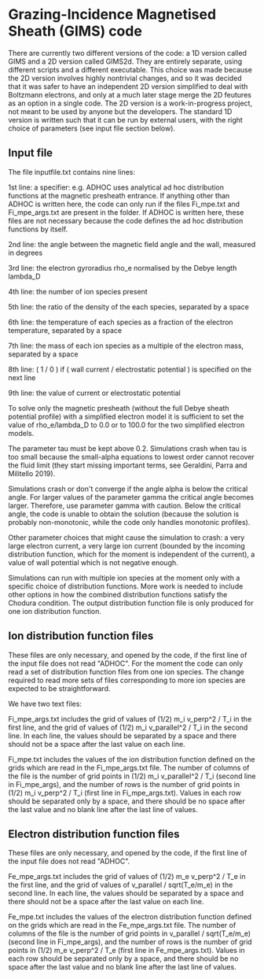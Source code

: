 # Grazing-Incidence Magnetised Sheath (GIMS) code

There are currently two different versions of the code: a 1D version called GIMS and a 2D version called GIMS2d. They are entirely separate, using different scripts and a different executable. This choice was made because the 2D version involves highly nontrivial changes, and so it was decided that it was safer to have an independent 2D version simplified to deal with Boltzmann electrons, and only at a much later stage merge the 2D feutures as an option in a single code. The 2D version is a work-in-progress project, not meant to be used by anyone but the developers. The standard 1D version is written such that it can be run by external users, with the right choice of parameters (see input file section below).


## Input file

The file inputfile.txt contains nine lines:

1st line: a specifier: e.g. ADHOC uses analytical ad hoc distribution functions at the magnetic presheath entrance. If anything other than ADHOC is written here, the code can only run if the files Fi_mpe.txt and Fi_mpe_args.txt are present in the folder. If ADHOC is written here, these files are not necessary because the code defines the ad hoc distribution functions by itself.

2nd line: the angle between the magnetic field angle and the wall, measured in degrees

3rd line: the electron gyroradius rho_e normalised by the Debye length lambda_D

4th line: the number of ion species present

5th line: the ratio of the density of the each species, separated by a space

6th line: the temperature of each species as a fraction of the electron temperature, separated by a space

7th line: the mass of each ion species as a multiple of the electron mass, separated by a space

8th line: ( 1 / 0 ) if ( wall current / electrostatic potential ) is specified on the next line

9th line: the value of current or electrostatic potential

To solve only the magnetic presheath (without the full Debye sheath potential profile) with a simplified electron model it is sufficient to set the value of rho_e/lambda_D to 0.0 or to 100.0 for the two simplified electron models.

The parameter tau must be kept above 0.2. Simulations crash when tau is too small because the small-alpha equations to lowest order cannot recover the fluid limit (they start missing important terms, see Geraldini, Parra and Militello 2019).

Simulations crash or don't converge if the angle alpha is below the critical angle. For larger values of the parameter gamma the critical angle becomes larger. Therefore, use parameter gamma with caution. Below the critical angle, the code is unable to obtain the solution (because the solution is probably non-monotonic, while the code only handles monotonic profiles).

Other parameter choices that might cause the simulation to crash: a very large electron current, a very large ion current (bounded by the incoming distribution function, which for the moment is independent of the current), a value of wall potential which is not negative enough.

Simulations can run with multiple ion species at the moment only with a specific choice of distribution functions. More work is needed to include other options in how the combined distribution functions satisfy the Chodura condition. The output distribution function file is only produced for one ion distribution function.

## Ion distribution function files

These files are only necessary, and opened by the code, if the first line of the input file does not read "ADHOC". For the moment the code can only read a set of distribution function files from one ion species. The change required to read more sets of files corresponding to more ion species are expected to be straightforward.

We have two text files:

Fi_mpe_args.txt includes the grid of values of (1/2) m_i v_perp^2 / T_i in the first line, and the grid of values of (1/2) m_i v_parallel^2 / T_i in the second line. In each line, the values should be separated by a space and there should not be a space after the last value on each line.

Fi_mpe.txt includes the values of the ion distribution function defined on the grids which are read in the Fi_mpe_args.txt file. The number of columns of the file is the number of grid points in (1/2) m_i v_parallel^2 / T_i (second line in Fi_mpe_args), and the number of rows is the number of grid points in (1/2) m_i v_perp^2 / T_i (first line in Fi_mpe_args.txt). Values in each row should be separated only by a space, and there should be no space after the last value and no blank line after the last line of values.

## Electron distribution function files

These files are only necessary, and opened by the code, if the first line of the input file does not read "ADHOC". 

Fe_mpe_args.txt includes the grid of values of (1/2) m_e v_perp^2 / T_e in the first line, and the grid of values of v_parallel / sqrt(T_e/m_e) in the second line. In each line, the values should be separated by a space and there should not be a space after the last value on each line.

Fe_mpe.txt includes the values of the electron distribution function defined on the grids which are read in the Fe_mpe_args.txt file. The number of columns of the file is the number of grid points in v_parallel / sqrt(T_e/m_e) (second line in Fi_mpe_args), and the number of rows is the number of grid points in (1/2) m_e v_perp^2 / T_e (first line in Fe_mpe_args.txt). Values in each row should be separated only by a space, and there should be no space after the last value and no blank line after the last line of values.
